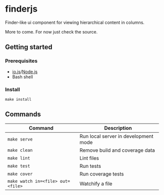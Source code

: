 # finderjs

Finder-like ui component for viewing hierarchical content in columns.

More to come. For now just check the source.

## Getting started

### Prerequisites

* [io.js][iojs]/[Node.js][node]
* Bash shell

[iojs]: https://iojs.org/
[node]: https://nodejs.org/

### Install

```
make install
```

## Commands

Command      | Description
-------------|-------------------------------------
`make serve` | Run local server in development mode
`make clean` | Remove build and coverage data
`make lint`  | Lint files
`make test`  | Run tests
`make cover` | Run coverage tests
`make watch in=<file> out=<file>` | Watchify a file

